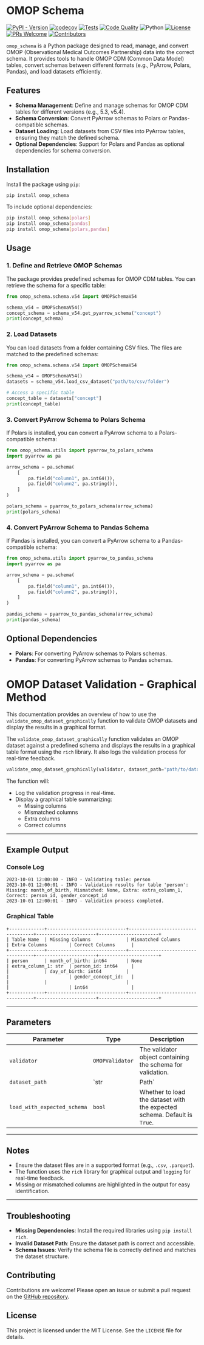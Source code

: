 # OMOP Schema

[![PyPI - Version](https://img.shields.io/pypi/v/omop_schema)](https://pypi.org/project/omop_schema/)
[![codecov](https://codecov.io/gh/rvandewater/omop_schema/graph/badge.svg?token=RW6JXHNT0W)](https://codecov.io/gh/rvandewater/omop_schema)
[![Tests](https://github.com/rvandewater/omop_schema/actions/workflows/tests.yaml/badge.svg)](https://github.com/rvandewater/omop_schema/actions/workflows/tests.yaml)
[![Code Quality](https://github.com/rvandewater/omop_schema/actions/workflows/code-quality-pr.yaml/badge.svg)](https://github.com/rvandewater/omop_schema/actions/workflows/code-quality-pr.yaml)
![Python](https://img.shields.io/badge/Python-3.10%20%7C%203.11%20%7C%203.12-blue?logo=python&logoColor=white)
[![License](https://img.shields.io/badge/License-MIT-green.svg?labelColor=gray)](https://github.com/rvandewater/omop_schema/blob/main/LICENSE)
[![PRs Welcome](https://img.shields.io/badge/PRs-welcome-brightgreen.svg)](https://github.com/rvandewater/omop_schema/pulls)
[![Contributors](https://img.shields.io/github/contributors/rvandewater/omop_schema.svg)](https://github.com/rvandewater/omop_schema/graphs/contributors)

`omop_schema` is a Python package designed to read, manage, and convert OMOP (Observational Medical Outcomes Partnership) data into the correct schema. It provides tools to handle OMOP CDM (Common Data Model) tables, convert schemas between different formats (e.g., PyArrow, Polars, Pandas), and load datasets efficiently.

## Features

- **Schema Management**: Define and manage schemas for OMOP CDM tables for different versions (e.g., 5.3, v5.4).
- **Schema Conversion**: Convert PyArrow schemas to Polars or Pandas-compatible schemas.
- **Dataset Loading**: Load datasets from CSV files into PyArrow tables, ensuring they match the defined schema.
- **Optional Dependencies**: Support for Polars and Pandas as optional dependencies for schema conversion.

## Installation

Install the package using `pip`:

```bash
pip install omop_schema
```

To include optional dependencies:

```bash
pip install omop_schema[polars]
pip install omop_schema[pandas]
pip install omop_schema[polars,pandas]
```

## Usage

### 1. Define and Retrieve OMOP Schemas

The package provides predefined schemas for OMOP CDM tables. You can retrieve the schema for a specific table:

```python
from omop_schema.schema.v54 import OMOPSchemaV54

schema_v54 = OMOPSchemaV54()
concept_schema = schema_v54.get_pyarrow_schema("concept")
print(concept_schema)
```

### 2. Load Datasets

You can load datasets from a folder containing CSV files. The files are matched to the predefined schemas:

```python
from omop_schema.schema.v54 import OMOPSchemaV54

schema_v54 = OMOPSchemaV54()
datasets = schema_v54.load_csv_dataset("path/to/csv/folder")

# Access a specific table
concept_table = datasets["concept"]
print(concept_table)
```

### 3. Convert PyArrow Schema to Polars Schema

If Polars is installed, you can convert a PyArrow schema to a Polars-compatible schema:

```python
from omop_schema.utils import pyarrow_to_polars_schema
import pyarrow as pa

arrow_schema = pa.schema(
    [
        pa.field("column1", pa.int64()),
        pa.field("column2", pa.string()),
    ]
)

polars_schema = pyarrow_to_polars_schema(arrow_schema)
print(polars_schema)
```

### 4. Convert PyArrow Schema to Pandas Schema

If Pandas is installed, you can convert a PyArrow schema to a Pandas-compatible schema:

```python
from omop_schema.utils import pyarrow_to_pandas_schema
import pyarrow as pa

arrow_schema = pa.schema(
    [
        pa.field("column1", pa.int64()),
        pa.field("column2", pa.string()),
    ]
)

pandas_schema = pyarrow_to_pandas_schema(arrow_schema)
print(pandas_schema)
```

## Optional Dependencies

- **Polars**: For converting PyArrow schemas to Polars schemas.
- **Pandas**: For converting PyArrow schemas to Pandas schemas.

# OMOP Dataset Validation - Graphical Method

This documentation provides an overview of how to use the `validate_omop_dataset_graphically` function to validate OMOP datasets and display the results in a graphical format.

The `validate_omop_dataset_graphically` function validates an OMOP dataset against a predefined schema and displays the results in a graphical table format using the `rich` library. It also logs the validation process for real-time feedback.

```python
validate_omop_dataset_graphically(validator, dataset_path="path/to/dataset")
```

The function will:

- Log the validation progress in real-time.
- Display a graphical table summarizing:
    - Missing columns
    - Mismatched columns
    - Extra columns
    - Correct columns

______________________________________________________________________

## **Example Output**

### **Console Log**

```plaintext
2023-10-01 12:00:00 - INFO - Validating table: person
2023-10-01 12:00:01 - INFO - Validation results for table 'person': Missing: month_of_birth, Mismatched: None, Extra: extra_column_1, Correct: person_id, gender_concept_id
2023-10-01 12:00:01 - INFO - Validation process completed.
```

### **Graphical Table**

```
+-------------+-----------------------------+-----------------------------------+----------------------+----------------------+
| Table Name  | Missing Columns             | Mismatched Columns               | Extra Columns        | Correct Columns      |
+-------------+-----------------------------+-----------------------------------+----------------------+----------------------+
| person      | month_of_birth: int64       | None                              | extra_column_1: str  | person_id: int64     |
|             | day_of_birth: int64         |                                   |                      | gender_concept_id:   |
|             |                             |                                   |                      | int64                |
+-------------+-----------------------------+-----------------------------------+----------------------+----------------------+
```

______________________________________________________________________

## **Parameters**

| Parameter                   | Type            | Description                                                              |
| --------------------------- | --------------- | ------------------------------------------------------------------------ |
| `validator`                 | `OMOPValidator` | The validator object containing the schema for validation.               |
| `dataset_path`              | \`str           | Path\`                                                                   |
| `load_with_expected_schema` | `bool`          | Whether to load the dataset with the expected schema. Default is `True`. |

______________________________________________________________________

## **Notes**

- Ensure the dataset files are in a supported format (e.g., `.csv`, `.parquet`).
- The function uses the `rich` library for graphical output and `logging` for real-time feedback.
- Missing or mismatched columns are highlighted in the output for easy identification.

______________________________________________________________________

## **Troubleshooting**

- **Missing Dependencies**: Install the required libraries using `pip install rich`.
- **Invalid Dataset Path**: Ensure the dataset path is correct and accessible.
- **Schema Issues**: Verify the schema file is correctly defined and matches the dataset structure.

## Contributing

Contributions are welcome! Please open an issue or submit a pull request on the [GitHub repository](https://github.com/rvandewater/omop_schema).

## License

This project is licensed under the MIT License. See the `LICENSE` file for details.

```
```
